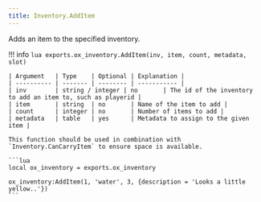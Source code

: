 ```yaml
---
title: Inventory.AddItem
---
```

Adds an item to the specified inventory.

!!! info
	```lua
	exports.ox_inventory.AddItem(inv, item, count, metadata, slot)
	```

	| Argument   | Type    | Optional | Explanation |
	| ---------- | ------- | -------- | ----------- |
	| inv        | string / integer | no       | The id of the inventory to add an item to, such as playerid |
	| item       | string  | no       | Name of the item to add |
	| count      | integer | no       | Number of items to add |
	| metadata   | table   | yes      | Metadata to assign to the given item |
	
	This function should be used in combination with `Inventory.CanCarryItem` to ensure space is available.

	```lua
	local ox_inventory = exports.ox_inventory

	ox_inventory:AddItem(1, 'water', 3, {description = 'Looks a little yellow..'})
	```